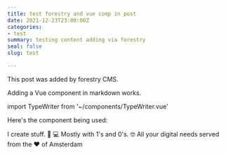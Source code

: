 ```yaml
---
title: test forestry and vue comp in post
date: 2021-12-23T23:00:00Z
categories:
- test
summary: testing content adding via forestry
seal: false
slug: test

---
```

This post was added by forestry CMS.

Adding a Vue component in markdown works.

import TypeWriter from '\~/components/TypeWriter.vue'

Here's the component being used:

<type-writer :type-speed="150">I create stuff. 👨 💻 Mostly with 1's and 0's. 🤓 All your digital needs served from the ❤️ of Amsterdam </type-writer>